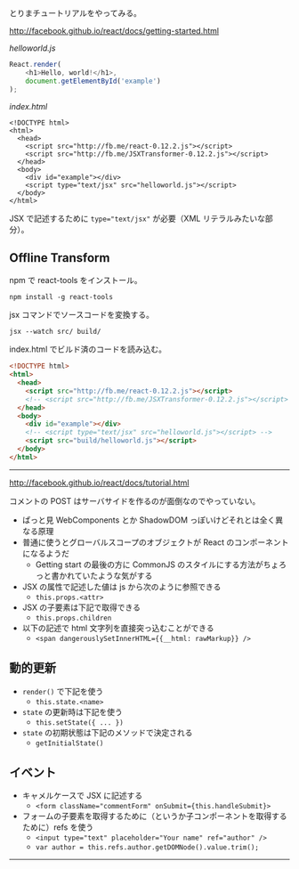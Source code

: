 
とりまチュートリアルをやってみる。

http://facebook.github.io/react/docs/getting-started.html

*helloworld.js*

```js
React.render(
    <h1>Hello, world!</h1>,
    document.getElementById('example')
);
```

*index.html*

```
<!DOCTYPE html>
<html>
  <head>
    <script src="http://fb.me/react-0.12.2.js"></script>
    <script src="http://fb.me/JSXTransformer-0.12.2.js"></script>
  </head>
  <body>
    <div id="example"></div>
    <script type="text/jsx" src="helloworld.js"></script>
  </body>
</html>
```

JSX で記述するために `type="text/jsx"` が必要（XML リテラルみたいな部分）。

## Offline Transform

npm で react-tools をインストール。

```
npm install -g react-tools
```

jsx コマンドでソースコードを変換する。

```
jsx --watch src/ build/
```

index.html でビルド済のコードを読み込む。

```html
<!DOCTYPE html>
<html>
  <head>
    <script src="http://fb.me/react-0.12.2.js"></script>
    <!-- <script src="http://fb.me/JSXTransformer-0.12.2.js"></script> -->
  </head>
  <body>
    <div id="example"></div>
    <!-- <script type="text/jsx" src="helloworld.js"></script> -->
    <script src="build/helloworld.js"></script>
  </body>
</html>
```

----

http://facebook.github.io/react/docs/tutorial.html

コメントの POST はサーバサイドを作るのが面倒なのでやっていない。

- ぱっと見 WebComponents とか ShadowDOM っぽいけどそれとは全く異なる原理
- 普通に使うとグローバルスコープのオブジェクトが React のコンポーネントになるようだ
    - Getting start の最後の方に CommonJS のスタイルにする方法がちょろっと書かれていたような気がする
- JSX の属性で記述した値は js から次のように参照できる
    - `this.props.<attr>`
- JSX の子要素は下記で取得できる
    - `this.props.children`
- 以下の記述で html 文字列を直接突っ込むことができる
    - `<span dangerouslySetInnerHTML={{__html: rawMarkup}} />`

## 動的更新

- `render()` で下記を使う
    - `this.state.<name>`
- `state` の更新時は下記を使う
    - `this.setState({ ... })`
- `state` の初期状態は下記のメソッドで決定される
    - `getInitialState()`

## イベント

- キャメルケースで JSX に記述する
    - `<form className="commentForm" onSubmit={this.handleSubmit}>`
- フォームの子要素を取得するために（というか子コンポーネントを取得するために）refs を使う
    - `<input type="text" placeholder="Your name" ref="author" />`
    - `var author = this.refs.author.getDOMNode().value.trim();`

----
